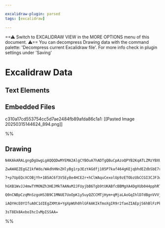 ```yaml
---

excalidraw-plugin: parsed
tags: [excalidraw]

---
```

==⚠  Switch to EXCALIDRAW VIEW in the MORE OPTIONS menu of this document. ⚠== You can decompress Drawing data with the command palette: 'Decompress current Excalidraw file'. For more info check in plugin settings under 'Saving'


# Excalidraw Data
## Text Elements
## Embedded Files
c310a17cd553754cc5d7ae2484fb89afda86c1a1: [[Pasted Image 20250315144624_894.png]]

%%
## Drawing
```compressed-json
N4KAkARALgngDgUwgLgAQQQDwMYEMA2AlgCYBOuA7hADTgQBuCpAzoQPYB2KqATLZMzYBXUtiRoIACyhQ4zZAHoFAc0JRJQgEYA6bGwC2CgF7N6hbEcK4OCtptbErHALRY8RMpWdx8Q1TdIEfARcZgRmBShcZQUebQA2bQAOGjoghH0EDihmbgBtcDBQMBKIEm4IAGsAQWIjABEAeSFYVQAVAFkAVkaAIQAJAGVJAE4ASVSSyFhECsJ9aKR+Usxu

ZwAWAEZEgGZ1kfWdo/WAdhHNnZHlyBg1rp3EzYAGdfj105P7kaf464gKEjqbhdEZdbSbE7rHiveKXeKfX6FSCSBCEZTSbjwk7aaE8c4jEY8TZJT5/azKYLcJ5/ZhQUhsSoIADCbHwbFIFTp1mYcFwgWyk1Kmlw2EqynpQg4xBZbI5Ei5HB5fKyUEFkAAZoR8PhBrBKRJBB41RBafTGQB1QGSKnaLo0ukMhC6mD69CG8p/CXojjhXJoTZ/Ni87BqW

7+p7UpEQcXCOBjYh+1B5AC6f3V5Ey8e4HCE2r+hClWAquCexolUp9zETObzUbCCGI3CJF3uTxGOztUcYLHYXDQST+3dYnAAcpwxNxNusus8ujwdqSo4RmPV0lAG9x1QQwn9NMIpQBRYKZbKJlN/IRwYi4deN/2QnhPT5ErZ4v5EDiVbO5/Dvtiijc0C3fAdzrKIoCERMIEQKUC2UY1NWCLMJGwHZnlwCFsGILp7k+dZsGwLpiBOXAEGhJJ1nVTQk

hGXB1WvJJ4mwTYMONZh3HEJMkTAANuM2JFUyjbB6Tgb9tUKABfcBBMgXA4DgXUb044pphRTIKmvUgv2WBhCAQChehFMVy2lVl2QqABidVrJswUIGwER+SgMZ130XUzWZMy5XQCzNgQPy/LshzSCclyMkM0UY0lUzZU5chFV5JygsclUwv0AAxLUdT1TiTVZD1CnslLsjS9zHUtYggTQPhCuC0LXLKxlnVdPKjR0urUtcgAlYRvV9Sd2uK5zXMaYN

Q0nCNBpCzqMnSzgoHS3B9C1MNUE7UoOpK1y5uyQZCCMTjHym+qMjaLAoGqIhlD7dBgnVVVjpmtyolIC6QrYCgUVwO9UBrX9aqGtKDylap3s+kIfogPl6SoR6toyUGYbaeBcpMuz2PpbUAA1MT2HETieLonySTYeHWgRhNZfAAE1uEuJIEhfEERniNsF3JiAjDYAxuBUyB6AIIROP4koJLh4aMh66LKygtGdPFEg9oOptI1KBXiF1BBRLQDn1Y6Nh

iAQYHcE0YIfuA0C1dIEgZXMtA+YgXpWUh0hlGFAAKIkTmoXgIR9r2faeZIAEpjS6hBlFzPkKldj352pXgdgT+PA5DiBJPFxqEFGqBe2rH8dPTJaEHDwtrY4eD7ajLITbN7g6SFv5sCIbXUAbhA/g4Yv69IRuo2EKAP049uM8KuwACsEGwHJBi7uB9cN43TcA1ALY7wqRVzxg2m5/BeajGZcrCYJp97Y0HNpAxkdmNA/r/ADze3depggfBQgu0/t9

3sT8Ek8AxboIhcIvMpISSAA=
```
%%
